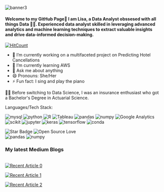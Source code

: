 

<!--
**simply-lisa/simply-lisa** is a ✨ _special_ ✨ repository because its `README.md` (this file) appears on your GitHub profile.

Here are some ideas to get you started:
** [![My Skills](https://skillicons.dev/icons?i=js,html,css,wasm)](https://skillicons.dev)
----->


![banner3](https://user-images.githubusercontent.com/63976360/234881376-8046f7fd-4454-4db8-a256-ab00a2f847b7.png)
#### Welcome to my GitHub Page👋 I am Lisa, a Data Analyst obssesed with all things Data 🙌🙌. Experienced data analyst skilled in leveraging advanced analytics and machine learning techniques to extract valuable insights and drive data-informed decision-making.
 [![HitCount](https://hits.dwyl.com/simply-lisa/simply-lisa.svg?style=flat-square)](http://hits.dwyl.com/simply-lisa/simply-lisa)
- 🔭 I’m currently working on a multifaceted project on Predicting Hotel Cancellations
- 🌱 I’m currently learning AWS 
- 💬 Ask me about anything 
- 😄 Pronouns: She/Her
- ⚡ Fun fact: I sing and play the piano
  
👩‍🎓 Before switching to Data Science, I was an insurance enthusiast who got a Bachelor's Degree in Actuarial Science.

Languages/Tech Stack:<br>

![mysql](https://user-images.githubusercontent.com/63976360/234907817-f91e5ab1-7660-42d1-b515-612a36a5f398.svg)
![python](https://user-images.githubusercontent.com/63976360/234906945-fd2e283a-b5c8-4f64-960d-27b999c4813d.svg)
![R](https://user-images.githubusercontent.com/63976360/234907155-29472a22-d52d-449f-a9f4-00add028dc91.svg)
![Tableau](https://user-images.githubusercontent.com/63976360/234905294-cd45d3f0-cd06-4999-a996-a4fb401fc8a2.svg)
![pandas](https://user-images.githubusercontent.com/63976360/234907031-5ba2640b-273b-4cdf-b628-a18046ba98a5.svg)
![numpy](https://user-images.githubusercontent.com/63976360/234907099-2a6a5769-1939-4061-826f-017b76b53375.svg)
![Google Analytics](https://user-images.githubusercontent.com/63976360/234903694-97c92ce0-c3b7-4ae2-863c-b41d6c91c073.svg)
![scikit](https://user-images.githubusercontent.com/63976360/234908215-39017e42-24b4-4e42-9cb4-6fa190a4352d.svg)
![jupyter](https://user-images.githubusercontent.com/63976360/234907752-4f8f74cb-f7ed-414c-ad90-ae0f9a4fb41e.svg)
![keras](https://user-images.githubusercontent.com/63976360/234907933-1d71ebd7-1e0e-480b-bde0-fe7fac570f7f.svg)
![tensorflow](https://user-images.githubusercontent.com/63976360/234907994-60092c6c-c55c-4ec8-b553-f557844f5f4a.svg)
![conda](https://user-images.githubusercontent.com/63976360/234908085-ea3afe08-2435-4682-ac9a-585bee798f16.svg)

![Star Badge](https://img.shields.io/static/v1?label=%F0%9F%8C%9F&message=If%20Useful&style=style=flat&color=BC4E99)
![Open Source Love](https://badges.frapsoft.com/os/v1/open-source.svg?v=103)<br>
![pandas](https://user-images.githubusercontent.com/63976360/234907031-5ba2640b-273b-4cdf-b628-a18046ba98a5.svg)
![numpy](https://user-images.githubusercontent.com/63976360/234907099-2a6a5769-1939-4061-826f-017b76b53375.svg) 


### My latest Medium Blogs
<br>
<a target="_blank" href="https://github-readme-medium-recent-article.vercel.app/medium/@Lisa Asafo-Adjei/0"><img src="https://github-readme-medium-recent-article.vercel.app/medium/@asafoadjeilisa/0" alt="Recent Article 0"> 

<a target="_blank" href="https://github-readme-medium-recent-article.vercel.app/medium/@Lisa Asafo-Adjei/1"><img src="https://github-readme-medium-recent-article.vercel.app/medium/@asafoadjeilisa/1" alt="Recent Article 1"> 
 

<a target="_blank" href="https://github-readme-medium-recent-article.vercel.app/medium/@Lisa Asafo-Adjei/2"><img src="https://github-readme-medium-recent-article.vercel.app/medium/@asafoadjeilisa/2" alt="Recent Article 2"> 

</a>
